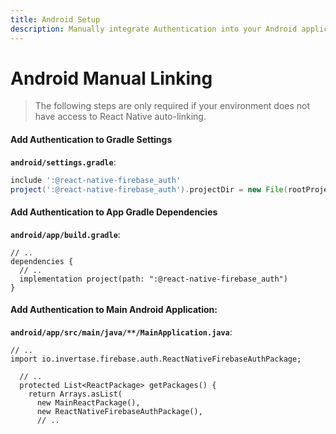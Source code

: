 ```yaml
---
title: Android Setup
description: Manually integrate Authentication into your Android application. 
---
```


# Android Manual Linking

> The following steps are only required if your environment does not have access to React Native
auto-linking. 

#### Add Authentication to Gradle Settings

**`android/settings.gradle`**:
```groovy
include ':@react-native-firebase_auth'
project(':@react-native-firebase_auth').projectDir = new File(rootProject.projectDir, './../node_modules/@react-native-firebase/auth/android')
```

#### Add Authentication to App Gradle Dependencies

**`android/app/build.gradle`**:
```groovy{4}
// ..
dependencies {
  // ..
  implementation project(path: ":@react-native-firebase_auth")
}
```

#### Add Authentication to Main Android Application:

**`android/app/src/main/java/**/MainApplication.java`**:
```java{2,8}
// ..
import io.invertase.firebase.auth.ReactNativeFirebaseAuthPackage;

  // ..
  protected List<ReactPackage> getPackages() {
    return Arrays.asList(
      new MainReactPackage(),
      new ReactNativeFirebaseAuthPackage(),
      // ..
```
